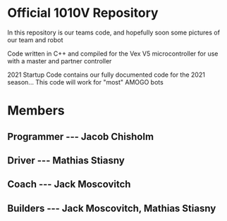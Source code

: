 # Official 1010V Repository
In this repository is our teams code, and hopefully soon some pictures of our team and robot

Code written in C++ and compiled for the Vex V5 microcontroller for use with a master and partner controller

2021 Startup Code contains our fully documented code for the 2021 season...
This code will work for "most" AMOGO bots

# Members
## Programmer --- Jacob Chisholm
## Driver --- Mathias Stiasny
## Coach --- Jack Moscovitch
## Builders --- Jack Moscovitch, Mathias Stiasny
